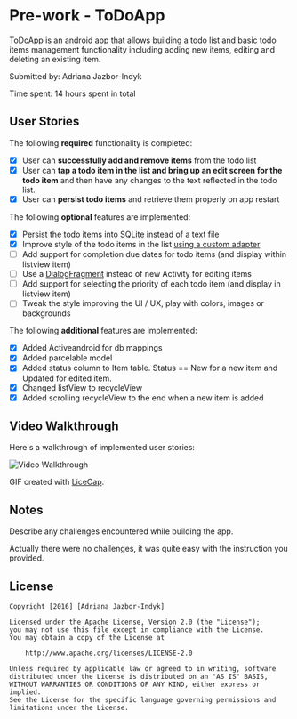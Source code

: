# Pre-work - ToDoApp

ToDoApp is an android app that allows building a todo list and basic todo items management functionality including adding new items, editing and deleting an existing item.

Submitted by: Adriana Jazbor-Indyk

Time spent: 14 hours spent in total

## User Stories

The following **required** functionality is completed:

* [x] User can **successfully add and remove items** from the todo list
* [x] User can **tap a todo item in the list and bring up an edit screen for the todo item** and then have any changes to the text reflected in the todo list.
* [x] User can **persist todo items** and retrieve them properly on app restart

The following **optional** features are implemented:

* [x] Persist the todo items [into SQLite](http://guides.codepath.com/android/Persisting-Data-to-the-Device#sqlite) instead of a text file
* [x] Improve style of the todo items in the list [using a custom adapter](http://guides.codepath.com/android/Using-an-ArrayAdapter-with-ListView)
* [ ] Add support for completion due dates for todo items (and display within listview item)
* [ ] Use a [DialogFragment](http://guides.codepath.com/android/Using-DialogFragment) instead of new Activity for editing items
* [ ] Add support for selecting the priority of each todo item (and display in listview item)
* [ ] Tweak the style improving the UI / UX, play with colors, images or backgrounds

The following **additional** features are implemented:

* [x] Added Activeandroid for db mappings
* [x] Added parcelable model
* [x] Added status column to Item table. Status == New for a new item and Updated for edited item.
* [x] Changed listView to recycleView
* [x] Added scrolling recycleView to the end when a new item is added

## Video Walkthrough 

Here's a walkthrough of implemented user stories:

<img src='https://www.dropbox.com/s/m54dpc8gs2p7err/demo3.gif?raw=1' title='Video Walkthrough' width='' alt='Video Walkthrough' />

GIF created with [LiceCap](http://www.cockos.com/licecap/).

## Notes

Describe any challenges encountered while building the app.

Actually there were no challenges, it was quite easy with the instruction you provided.

## License

    Copyright [2016] [Adriana Jazbor-Indyk]

    Licensed under the Apache License, Version 2.0 (the "License");
    you may not use this file except in compliance with the License.
    You may obtain a copy of the License at

        http://www.apache.org/licenses/LICENSE-2.0

    Unless required by applicable law or agreed to in writing, software
    distributed under the License is distributed on an "AS IS" BASIS,
    WITHOUT WARRANTIES OR CONDITIONS OF ANY KIND, either express or implied.
    See the License for the specific language governing permissions and
    limitations under the License.

